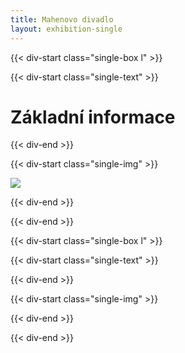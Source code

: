 ```yaml
---
title: Mahenovo divadlo
layout: exhibition-single
---
```


{{< div-start class="single-box l" >}}

{{< div-start class="single-text" >}}

# Základní informace

{{< div-end >}}

{{< div-start class="single-img" >}}

[![](/imgs/exhibition/mahen.jpg)](/imgs/exhibition/mahen.jpg)

{{< div-end >}}

{{< div-end >}}

{{< div-start class="single-box l" >}}

{{< div-start class="single-text" >}}

{{< div-end >}}

{{< div-start class="single-img" >}}

{{< div-end >}}

{{< div-end >}}